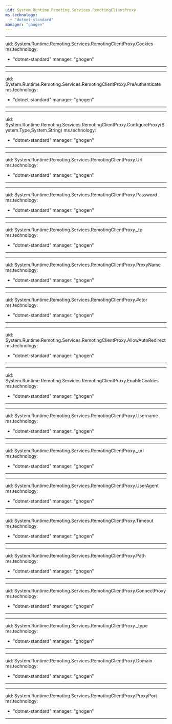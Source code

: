 ```yaml
---
uid: System.Runtime.Remoting.Services.RemotingClientProxy
ms.technology: 
  - "dotnet-standard"
manager: "ghogen"
---
```


---
uid: System.Runtime.Remoting.Services.RemotingClientProxy.Cookies
ms.technology: 
  - "dotnet-standard"
manager: "ghogen"
---

---
uid: System.Runtime.Remoting.Services.RemotingClientProxy.PreAuthenticate
ms.technology: 
  - "dotnet-standard"
manager: "ghogen"
---

---
uid: System.Runtime.Remoting.Services.RemotingClientProxy.ConfigureProxy(System.Type,System.String)
ms.technology: 
  - "dotnet-standard"
manager: "ghogen"
---

---
uid: System.Runtime.Remoting.Services.RemotingClientProxy.Url
ms.technology: 
  - "dotnet-standard"
manager: "ghogen"
---

---
uid: System.Runtime.Remoting.Services.RemotingClientProxy.Password
ms.technology: 
  - "dotnet-standard"
manager: "ghogen"
---

---
uid: System.Runtime.Remoting.Services.RemotingClientProxy._tp
ms.technology: 
  - "dotnet-standard"
manager: "ghogen"
---

---
uid: System.Runtime.Remoting.Services.RemotingClientProxy.ProxyName
ms.technology: 
  - "dotnet-standard"
manager: "ghogen"
---

---
uid: System.Runtime.Remoting.Services.RemotingClientProxy.#ctor
ms.technology: 
  - "dotnet-standard"
manager: "ghogen"
---

---
uid: System.Runtime.Remoting.Services.RemotingClientProxy.AllowAutoRedirect
ms.technology: 
  - "dotnet-standard"
manager: "ghogen"
---

---
uid: System.Runtime.Remoting.Services.RemotingClientProxy.EnableCookies
ms.technology: 
  - "dotnet-standard"
manager: "ghogen"
---

---
uid: System.Runtime.Remoting.Services.RemotingClientProxy.Username
ms.technology: 
  - "dotnet-standard"
manager: "ghogen"
---

---
uid: System.Runtime.Remoting.Services.RemotingClientProxy._url
ms.technology: 
  - "dotnet-standard"
manager: "ghogen"
---

---
uid: System.Runtime.Remoting.Services.RemotingClientProxy.UserAgent
ms.technology: 
  - "dotnet-standard"
manager: "ghogen"
---

---
uid: System.Runtime.Remoting.Services.RemotingClientProxy.Timeout
ms.technology: 
  - "dotnet-standard"
manager: "ghogen"
---

---
uid: System.Runtime.Remoting.Services.RemotingClientProxy.Path
ms.technology: 
  - "dotnet-standard"
manager: "ghogen"
---

---
uid: System.Runtime.Remoting.Services.RemotingClientProxy.ConnectProxy
ms.technology: 
  - "dotnet-standard"
manager: "ghogen"
---

---
uid: System.Runtime.Remoting.Services.RemotingClientProxy._type
ms.technology: 
  - "dotnet-standard"
manager: "ghogen"
---

---
uid: System.Runtime.Remoting.Services.RemotingClientProxy.Domain
ms.technology: 
  - "dotnet-standard"
manager: "ghogen"
---

---
uid: System.Runtime.Remoting.Services.RemotingClientProxy.ProxyPort
ms.technology: 
  - "dotnet-standard"
manager: "ghogen"
---
